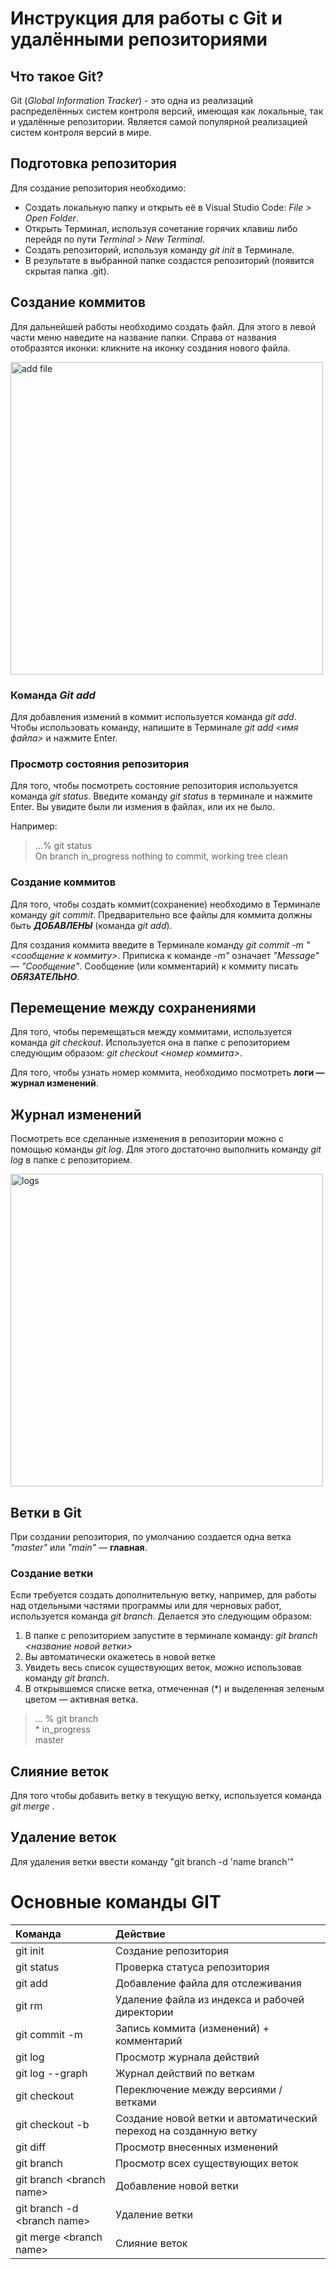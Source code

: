 # Инструкция для работы с Git и удалёнными репозиториями

## Что такое Git?
Git (_Global Information Tracker_) - это одна из реализаций распределённых систем контроля версий, имеющая как локальные, так и удалённые репозитории. Является самой популярной реализацией систем контроля версий в мире.

## Подготовка репозитория
Для создание репозитория необходимо:
* Создать локальную папку и открыть её в Visual Studio Code: _File > Open Folder_.
* Открыть Терминал, используя сочетание горячих клавиш либо перейдя по пути _Terminal > New Terminal_.
* Создать репозиторий, используя команду _git init_ в Терминале.
* В результате в выбранной папке создастся репозиторий (появится скрытая папка .git).

## Создание коммитов

Для дальнейшей работы необходимо создать файл. Для этого в левой части меню наведите на название папки. Справа от названия отобразятся иконки: кликните на иконку создания нового файла.

<img src="hw_pic1.jpg" alt="add file" width="500">

### Команда _Git add_
Для добавления измений в коммит используется команда *git add*. Чтобы использовать команду, напишите в Терминале *git add <имя файла>* и нажмите Enter.

### Просмотр состояния репозитория
Для того, чтобы посмотреть состояние репозитория используется команда *git status*. Введите команду *git status* в терминале и нажмите Enter. Вы увидите были ли измения в файлах, или их не было. 

Например:
> ...% git status                              
On branch in_progress
nothing to commit, working tree clean

### Создание коммитов
Для того, чтобы создать коммит(сохранение) необходимо в Терминале команду *git commit*. Предварительно все файлы для коммита должны быть ***ДОБАВЛЕНЫ*** (команда _git add_).

Для создания коммита введите в Терминале команду *git commit -m "<сообщение к коммиту>*.  Приписка к команде _-m"_ означает _"Message"_ — _"Сообщение"_. Сообщение (или комментарий) к коммиту писать ***ОБЯЗАТЕЛЬНО***.

## Перемещение между сохранениями
Для того, чтобы перемещаться между коммитами, используется команда *git checkout*. Используется она в папке с репозиторием следующим образом: *git checkout <номер коммита>*.

Для того, чтобы узнать номер коммита, необходимо посмотреть __логи — журнал изменений__.

## Журнал изменений
Посмотреть все сделанные изменения в репозитории можно с помощью команды *git log*. Для этого достаточно выполнить команду *git log* в папке с репозиторием.

<img src="hw_pic2.jpg" alt="logs" width="500">

## Ветки в Git

При создании репозитория, по умолчанию создается одна ветка _"master"_ или _"main"_ — __главная__.

### Создание ветки

Если требуется создать дополнительную ветку, например, для работы над отдельными частями программы или для черновых работ, используется команда *git branch*. Делается это следующим образом:
1. В папке с репозиторием запустите в терминале команду: *git branch <название новой ветки>*
2. Вы автоматически окажетесь в новой ветке
3. Увидеть весь список существующих веток, можно использовав команду _git branch_.
4. В открывшемся списке ветка, отмеченная (*) и выделенная зеленым цветом — активная ветка.

> ... % git branch              
\* in_progress  
master

## Слияние веток

Для того чтобы добавить ветку в текущую ветку, используется команда *git merge <name branch>*.

## Удаление веток
Для удаления ветки ввести команду "git branch -d 'name branch'"  

# Основные команды GIT
Команда | Действие
:------ | :------
git init | Создание репозитория
git status | Проверка статуса репозитория
git add | Добавление файла для отслеживания
git rm | Удаление файла из индекса и рабочей директории
git commit -m | Запись коммита (изменений) + комментарий
git log | Просмотр журнала действий
git log --graph | Журнал действий по веткам
git checkout | Переключение между версиями / ветками
git checkout -b | Создание новой ветки и автоматический переход на созданную ветку
git diff | Просмотр внесенных изменений
git branch | Просмотр всех существующих веток
git branch \<branch name\> | Добавление новой ветки
git branch -d \<branch name\> | Удаление ветки
git merge \<branch name\> | Слияние веток